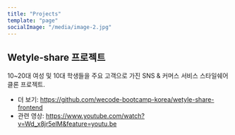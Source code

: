 ```yaml
---
title: "Projects"
template: "page"
socialImage: "/media/image-2.jpg"
---
```


## Wetyle-share 프로젝트

10~20대 여성 및 10대 학생들을 주요 고객으로 가진 SNS & 커머스 서비스 스타일쉐어 클론 프로젝트.

- 더 보기: https://github.com/wecode-bootcamp-korea/wetyle-share-frontend
- 관련 영상: https://www.youtube.com/watch?v=Wd_x8jr5elM&feature=youtu.be
